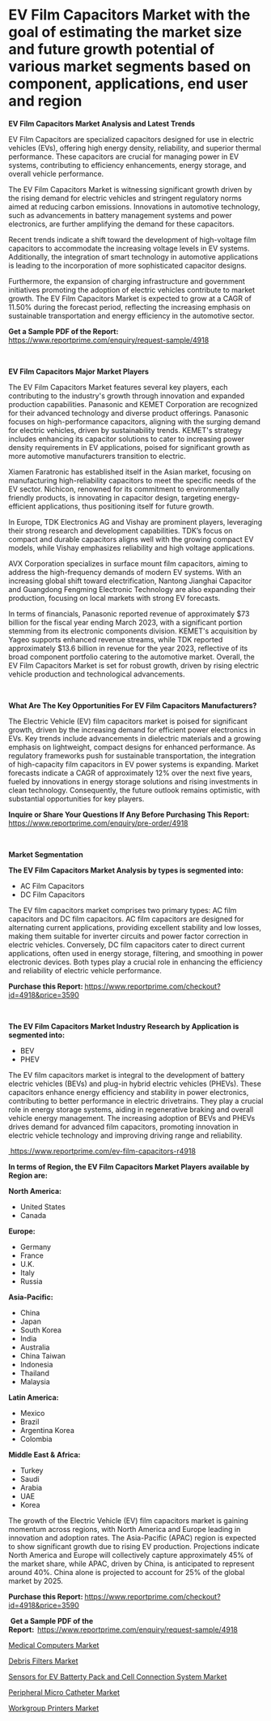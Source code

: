 <p><h1>EV Film Capacitors Market with the goal of estimating the market size and future growth potential of various market segments based on component, applications, end user and region</h1></p><p><strong>EV Film Capacitors Market Analysis and Latest Trends</strong></p>
<p><p>EV Film Capacitors are specialized capacitors designed for use in electric vehicles (EVs), offering high energy density, reliability, and superior thermal performance. These capacitors are crucial for managing power in EV systems, contributing to efficiency enhancements, energy storage, and overall vehicle performance. </p><p>The EV Film Capacitors Market is witnessing significant growth driven by the rising demand for electric vehicles and stringent regulatory norms aimed at reducing carbon emissions. Innovations in automotive technology, such as advancements in battery management systems and power electronics, are further amplifying the demand for these capacitors. </p><p>Recent trends indicate a shift toward the development of high-voltage film capacitors to accommodate the increasing voltage levels in EV systems. Additionally, the integration of smart technology in automotive applications is leading to the incorporation of more sophisticated capacitor designs. </p><p>Furthermore, the expansion of charging infrastructure and government initiatives promoting the adoption of electric vehicles contribute to market growth. The EV Film Capacitors Market is expected to grow at a CAGR of 11.50% during the forecast period, reflecting the increasing emphasis on sustainable transportation and energy efficiency in the automotive sector.</p></p>
<p><strong>Get a Sample PDF of the Report:&nbsp;</strong> <a href="https://www.reportprime.com/enquiry/request-sample/4918">https://www.reportprime.com/enquiry/request-sample/4918</a></p>
<p>&nbsp;</p>
<p><strong>EV Film Capacitors Major Market Players</strong></p>
<p><p>The EV Film Capacitors Market features several key players, each contributing to the industry's growth through innovation and expanded production capabilities. Panasonic and KEMET Corporation are recognized for their advanced technology and diverse product offerings. Panasonic focuses on high-performance capacitors, aligning with the surging demand for electric vehicles, driven by sustainability trends. KEMET's strategy includes enhancing its capacitor solutions to cater to increasing power density requirements in EV applications, poised for significant growth as more automotive manufacturers transition to electric.</p><p>Xiamen Faratronic has established itself in the Asian market, focusing on manufacturing high-reliability capacitors to meet the specific needs of the EV sector. Nichicon, renowned for its commitment to environmentally friendly products, is innovating in capacitor design, targeting energy-efficient applications, thus positioning itself for future growth.</p><p>In Europe, TDK Electronics AG and Vishay are prominent players, leveraging their strong research and development capabilities. TDK’s focus on compact and durable capacitors aligns well with the growing compact EV models, while Vishay emphasizes reliability and high voltage applications.</p><p>AVX Corporation specializes in surface mount film capacitors, aiming to address the high-frequency demands of modern EV systems. With an increasing global shift toward electrification, Nantong Jianghai Capacitor and Guangdong Fengming Electronic Technology are also expanding their production, focusing on local markets with strong EV forecasts.</p><p>In terms of financials, Panasonic reported revenue of approximately $73 billion for the fiscal year ending March 2023, with a significant portion stemming from its electronic components division. KEMET's acquisition by Yageo supports enhanced revenue streams, while TDK reported approximately $13.6 billion in revenue for the year 2023, reflective of its broad component portfolio catering to the automotive market. Overall, the EV Film Capacitors Market is set for robust growth, driven by rising electric vehicle production and technological advancements.</p></p>
<p>&nbsp;</p>
<p><strong>What Are The Key Opportunities For EV Film Capacitors Manufacturers?</strong></p>
<p><p>The Electric Vehicle (EV) film capacitors market is poised for significant growth, driven by the increasing demand for efficient power electronics in EVs. Key trends include advancements in dielectric materials and a growing emphasis on lightweight, compact designs for enhanced performance. As regulatory frameworks push for sustainable transportation, the integration of high-capacity film capacitors in EV power systems is expanding. Market forecasts indicate a CAGR of approximately 12% over the next five years, fueled by innovations in energy storage solutions and rising investments in clean technology. Consequently, the future outlook remains optimistic, with substantial opportunities for key players.</p></p>
<p><strong>Inquire or Share Your Questions If Any Before Purchasing This Report:</strong> <a href="https://www.reportprime.com/enquiry/pre-order/4918">https://www.reportprime.com/enquiry/pre-order/4918</a></p>
<p>&nbsp;</p>
<p><strong>Market Segmentation</strong></p>
<p><strong>The EV Film Capacitors Market Analysis by types is segmented into:</strong></p>
<p><ul><li>AC Film Capacitors</li><li>DC Film Capacitors</li></ul></p>
<p><p>The EV film capacitors market comprises two primary types: AC film capacitors and DC film capacitors. AC film capacitors are designed for alternating current applications, providing excellent stability and low losses, making them suitable for inverter circuits and power factor correction in electric vehicles. Conversely, DC film capacitors cater to direct current applications, often used in energy storage, filtering, and smoothing in power electronic devices. Both types play a crucial role in enhancing the efficiency and reliability of electric vehicle performance.</p></p>
<p><strong>Purchase this Report:&nbsp;</strong><a href="https://www.reportprime.com/checkout?id=4918&price=3590">https://www.reportprime.com/checkout?id=4918&price=3590</a></p>
<p>&nbsp;</p>
<p><strong>The EV Film Capacitors Market Industry Research by Application is segmented into:</strong></p>
<p><ul><li>BEV</li><li>PHEV</li></ul></p>
<p><p>The EV film capacitors market is integral to the development of battery electric vehicles (BEVs) and plug-in hybrid electric vehicles (PHEVs). These capacitors enhance energy efficiency and stability in power electronics, contributing to better performance in electric drivetrains. They play a crucial role in energy storage systems, aiding in regenerative braking and overall vehicle energy management. The increasing adoption of BEVs and PHEVs drives demand for advanced film capacitors, promoting innovation in electric vehicle technology and improving driving range and reliability.</p></p>
<p><a href="https://www.reportprime.com/ev-film-capacitors-r4918">&nbsp;https://www.reportprime.com/ev-film-capacitors-r4918</a></p>
<p><strong>In terms of Region, the EV Film Capacitors Market Players available by Region are:</strong></p>
<p>
    <p> <strong> North America: </strong>
        <ul>
            <li>United States</li>
            <li>Canada</li>
        </ul>
        </p> 
    <p> <strong> Europe: </strong>
        <ul>
            <li>Germany</li>
            <li>France</li>
            <li>U.K.</li>
            <li>Italy</li>
            <li>Russia</li>
        </ul>
        </p> 
    <p> <strong> Asia-Pacific: </strong>
        <ul>
            <li>China</li>
            <li>Japan</li>
            <li>South Korea</li>
            <li>India</li>
            <li>Australia</li>
            <li>China Taiwan</li>
            <li>Indonesia</li>
            <li>Thailand</li>
            <li>Malaysia</li>
        </ul>
        </p> 
    <p> <strong> Latin America: </strong>
        <ul>
            <li>Mexico</li>
            <li>Brazil</li>
            <li>Argentina Korea</li>
            <li>Colombia</li>
        </ul>
        </p> 
    <p> <strong> Middle East & Africa: </strong>
        <ul>
            <li>Turkey</li>
            <li>Saudi</li>
            <li>Arabia</li>
            <li>UAE</li>
            <li>Korea</li>
        </ul>
    </p>
    </p>
<p><p>The growth of the Electric Vehicle (EV) film capacitors market is gaining momentum across regions, with North America and Europe leading in innovation and adoption rates. The Asia-Pacific (APAC) region is expected to show significant growth due to rising EV production. Projections indicate North America and Europe will collectively capture approximately 45% of the market share, while APAC, driven by China, is anticipated to represent around 40%. China alone is projected to account for 25% of the global market by 2025.</p></p>
<p><strong>Purchase this Report: </strong><a href="https://www.reportprime.com/checkout?id=4918&price=3590">https://www.reportprime.com/checkout?id=4918&price=3590</a></p>
<p>&nbsp;<strong>Get a Sample PDF of the Report:&nbsp;&nbsp;</strong><a href="https://www.reportprime.com/enquiry/request-sample/4918">https://www.reportprime.com/enquiry/request-sample/4918</a></p>
<p><strong></strong></p>
<p><p><a href="https://www.linkedin.com/pulse/medical-computers-market-trends-detailed-study-its-segmentation-mhage?trackingId=IGGm0vR%2BQ1mJQydk6ZrJEQ%3D%3D">Medical Computers Market</a></p><p><a href="https://www.linkedin.com/pulse/debris-filters-market-share-size-trends-industry-analysis-ntcfe?trackingId=Wfw0S29QTRaQuGNTqG20XQ%3D%3D">Debris Filters Market</a></p><p><a href="https://github.com/dringals/Market-Research-Report-List-5/blob/main/sensors-for-ev-batterty-pack-and-cell-connection-system-market.md">Sensors for EV Batterty Pack and Cell Connection System Market</a></p><p><a href="https://issuu.com/reportprime-2/docs/peripheral-micro-catheter-market-si_5c9ea25e65f5d1">Peripheral Micro Catheter Market</a></p><p><a href="https://issuu.com/reportprime-2/docs/workgroup-printers-market-size-2030_620f905e380b14">Workgroup Printers Market</a></p></p>